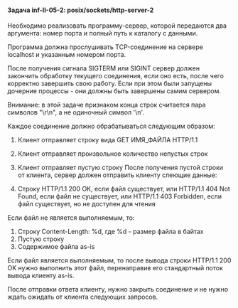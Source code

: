 #### Задача inf-II-05-2: posix/sockets/http-server-2
Необходимо реализовать программу-сервер, которой передаются два аргумента: номер порта и полный путь к каталогу с данными.

Программа должна прослушивать TCP-соединение на сервере localhost и указанным номером порта.

После получения сигнала SIGTERM или SIGINT сервер должен закончить обработку текущего соединения, если оно есть, после чего корректно завершить свою работу. Если при этом были запущены дочерние процессы - они должны быть завершены самим сервером.

Внимание: в этой задаче признаком конца строк считается пара символов "\r\n", а не одиночный символ '\n'.

Каждое соединение должно обрабатываться следующим образом:

1. Клиент отправляет строку вида GET ИМЯ_ФАЙЛА HTTP/1.1
2. Клиент отправляет произвольное количество непустых строк
3. Клиент отправляет пустую строку
После получения пустой строки от клиента, сервер должен отправить клиенту слеющие данные:

1. Строку HTTP/1.1 200 OK, если файл существует, или HTTP/1.1 404 Not Found, если файл не существует, или HTTP/1.1 403 Forbidden, если файл существует, но не доступен для чтения

Если файл не является выполняемым, то:

1. Строку Content-Length: %d, где %d - размер файла в байтах
2. Пустую строку
3. Содержимое файла as-is

Если файл является выполняемым, то после вывода строки HTTP/1.1 200 OK нужно выполнить этот файл, перенаправив его стандартный поток вывода клиенту as-is.

После отправки ответа клиенту, нужно закрыть соединение и не нужно ждать ожидать от клиента следующих запросов.


